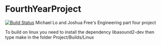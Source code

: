 # FourthYearProject
[![Build Status](https://magnum.travis-ci.com/joshofreeness/FourthYearProject.svg?token=Y4CqoqssvV45tBA9C2v1&branch=develop)](https://magnum.travis-ci.com/joshofreeness/FourthYearProject)
Michael Lo and Joshua Free's Engineering part four project

To build on linux you need to install the dependency libasound2-dev then type make in the folder Project/Builds/Linux 

